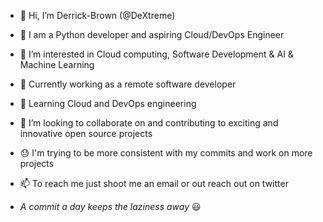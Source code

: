 - 👋 Hi, I’m Derrick-Brown (@DeXtreme)
- 🌱 I am a Python developer and aspiring Cloud/DevOps Engineer 
- 👀 I’m interested in Cloud computing, Software Development & AI & Machine Learning
- 🥰 Currently working as a remote software developer
- 📖 Learning Cloud and DevOps engineering
- 💞️ I’m looking to collaborate on and contributing to exciting and innovative open source projects
- 😓 I'm trying to be more consistent with my commits and work on more projects

- 📫 To reach me just shoot me an email or out reach out on twitter
- *A commit a day keeps the laziness away* 😃

<!---
DeXtreme/DeXtreme is a ✨ special ✨ repository because its `README.md` (this file) appears on your GitHub profile.
You can click the Preview link to take a look at your changes.
--->
